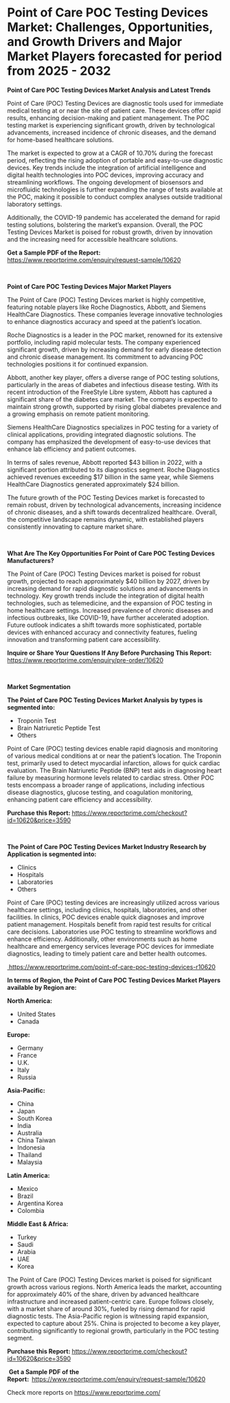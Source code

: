 <p><h1>Point of Care POC Testing Devices Market: Challenges, Opportunities, and Growth Drivers and Major Market Players forecasted for period from 2025 - 2032</h1></p><p><strong>Point of Care POC Testing Devices Market Analysis and Latest Trends</strong></p>
<p><p>Point of Care (POC) Testing Devices are diagnostic tools used for immediate medical testing at or near the site of patient care. These devices offer rapid results, enhancing decision-making and patient management. The POC testing market is experiencing significant growth, driven by technological advancements, increased incidence of chronic diseases, and the demand for home-based healthcare solutions. </p><p>The market is expected to grow at a CAGR of 10.70% during the forecast period, reflecting the rising adoption of portable and easy-to-use diagnostic devices. Key trends include the integration of artificial intelligence and digital health technologies into POC devices, improving accuracy and streamlining workflows. The ongoing development of biosensors and microfluidic technologies is further expanding the range of tests available at the POC, making it possible to conduct complex analyses outside traditional laboratory settings. </p><p>Additionally, the COVID-19 pandemic has accelerated the demand for rapid testing solutions, bolstering the market’s expansion. Overall, the POC Testing Devices Market is poised for robust growth, driven by innovation and the increasing need for accessible healthcare solutions.</p></p>
<p><strong>Get a Sample PDF of the Report:&nbsp;</strong> <a href="https://www.reportprime.com/enquiry/request-sample/10620?utm_campaign=2653&utm_medium=2&utm_source=Github&utm_content=ia&utm_term=20032025&utm_id=point-of-care-poc-testing-devices">https://www.reportprime.com/enquiry/request-sample/10620</a></p>
<p>&nbsp;</p>
<p><strong>Point of Care POC Testing Devices Major Market Players</strong></p>
<p><p>The Point of Care (POC) Testing Devices market is highly competitive, featuring notable players like Roche Diagnostics, Abbott, and Siemens HealthCare Diagnostics. These companies leverage innovative technologies to enhance diagnostics accuracy and speed at the patient’s location.</p><p>Roche Diagnostics is a leader in the POC market, renowned for its extensive portfolio, including rapid molecular tests. The company experienced significant growth, driven by increasing demand for early disease detection and chronic disease management. Its commitment to advancing POC technologies positions it for continued expansion.</p><p>Abbott, another key player, offers a diverse range of POC testing solutions, particularly in the areas of diabetes and infectious disease testing. With its recent introduction of the FreeStyle Libre system, Abbott has captured a significant share of the diabetes care market. The company is expected to maintain strong growth, supported by rising global diabetes prevalence and a growing emphasis on remote patient monitoring.</p><p>Siemens HealthCare Diagnostics specializes in POC testing for a variety of clinical applications, providing integrated diagnostic solutions. The company has emphasized the development of easy-to-use devices that enhance lab efficiency and patient outcomes.</p><p>In terms of sales revenue, Abbott reported $43 billion in 2022, with a significant portion attributed to its diagnostics segment. Roche Diagnostics achieved revenues exceeding $17 billion in the same year, while Siemens HealthCare Diagnostics generated approximately $24 billion. </p><p>The future growth of the POC Testing Devices market is forecasted to remain robust, driven by technological advancements, increasing incidence of chronic diseases, and a shift towards decentralized healthcare. Overall, the competitive landscape remains dynamic, with established players consistently innovating to capture market share.</p></p>
<p>&nbsp;</p>
<p><strong>What Are The Key Opportunities For Point of Care POC Testing Devices Manufacturers?</strong></p>
<p><p>The Point of Care (POC) Testing Devices market is poised for robust growth, projected to reach approximately $40 billion by 2027, driven by increasing demand for rapid diagnostic solutions and advancements in technology. Key growth trends include the integration of digital health technologies, such as telemedicine, and the expansion of POC testing in home healthcare settings. Increased prevalence of chronic diseases and infectious outbreaks, like COVID-19, have further accelerated adoption. Future outlook indicates a shift towards more sophisticated, portable devices with enhanced accuracy and connectivity features, fueling innovation and transforming patient care accessibility.</p></p>
<p><strong>Inquire or Share Your Questions If Any Before Purchasing This Report:</strong> <a href="https://www.reportprime.com/enquiry/pre-order/10620?utm_campaign=2653&utm_medium=2&utm_source=Github&utm_content=ia&utm_term=20032025&utm_id=point-of-care-poc-testing-devices">https://www.reportprime.com/enquiry/pre-order/10620</a></p>
<p>&nbsp;</p>
<p><strong>Market Segmentation</strong></p>
<p><strong>The Point of Care POC Testing Devices Market Analysis by types is segmented into:</strong></p>
<p><ul><li>Troponin Test</li><li>Brain Natriuretic Peptide Test</li><li>Others</li></ul></p>
<p><p>Point of Care (POC) testing devices enable rapid diagnosis and monitoring of various medical conditions at or near the patient’s location. The Troponin test, primarily used to detect myocardial infarction, allows for quick cardiac evaluation. The Brain Natriuretic Peptide (BNP) test aids in diagnosing heart failure by measuring hormone levels related to cardiac stress. Other POC tests encompass a broader range of applications, including infectious disease diagnostics, glucose testing, and coagulation monitoring, enhancing patient care efficiency and accessibility.</p></p>
<p><strong>Purchase this Report:&nbsp;</strong><a href="https://www.reportprime.com/checkout?id=10620&price=3590&utm_campaign=2653&utm_medium=2&utm_source=Github&utm_content=ia&utm_term=20032025&utm_id=point-of-care-poc-testing-devices">https://www.reportprime.com/checkout?id=10620&price=3590</a></p>
<p>&nbsp;</p>
<p><strong>The Point of Care POC Testing Devices Market Industry Research by Application is segmented into:</strong></p>
<p><ul><li>Clinics</li><li>Hospitals</li><li>Laboratories</li><li>Others</li></ul></p>
<p><p>Point of Care (POC) testing devices are increasingly utilized across various healthcare settings, including clinics, hospitals, laboratories, and other facilities. In clinics, POC devices enable quick diagnoses and improve patient management. Hospitals benefit from rapid test results for critical care decisions. Laboratories use POC testing to streamline workflows and enhance efficiency. Additionally, other environments such as home healthcare and emergency services leverage POC devices for immediate diagnostics, leading to timely patient care and better health outcomes.</p></p>
<p><a href="https://www.reportprime.com/point-of-care-poc-testing-devices-r10620?utm_campaign=2653&utm_medium=2&utm_source=Github&utm_content=ia&utm_term=20032025&utm_id=point-of-care-poc-testing-devices">&nbsp;https://www.reportprime.com/point-of-care-poc-testing-devices-r10620</a></p>
<p><strong>In terms of Region, the Point of Care POC Testing Devices Market Players available by Region are:</strong></p>
<p>
    <p> <strong> North America: </strong>
        <ul>
            <li>United States</li>
            <li>Canada</li>
        </ul>
        </p> 
    <p> <strong> Europe: </strong>
        <ul>
            <li>Germany</li>
            <li>France</li>
            <li>U.K.</li>
            <li>Italy</li>
            <li>Russia</li>
        </ul>
        </p> 
    <p> <strong> Asia-Pacific: </strong>
        <ul>
            <li>China</li>
            <li>Japan</li>
            <li>South Korea</li>
            <li>India</li>
            <li>Australia</li>
            <li>China Taiwan</li>
            <li>Indonesia</li>
            <li>Thailand</li>
            <li>Malaysia</li>
        </ul>
        </p> 
    <p> <strong> Latin America: </strong>
        <ul>
            <li>Mexico</li>
            <li>Brazil</li>
            <li>Argentina Korea</li>
            <li>Colombia</li>
        </ul>
        </p> 
    <p> <strong> Middle East & Africa: </strong>
        <ul>
            <li>Turkey</li>
            <li>Saudi</li>
            <li>Arabia</li>
            <li>UAE</li>
            <li>Korea</li>
        </ul>
    </p>
    </p>
<p><p>The Point of Care (POC) Testing Devices market is poised for significant growth across various regions. North America leads the market, accounting for approximately 40% of the share, driven by advanced healthcare infrastructure and increased patient-centric care. Europe follows closely, with a market share of around 30%, fueled by rising demand for rapid diagnostic tests. The Asia-Pacific region is witnessing rapid expansion, expected to capture about 25%. China is projected to become a key player, contributing significantly to regional growth, particularly in the POC testing segment.</p></p>
<p><strong>Purchase this Report: </strong><a href="https://www.reportprime.com/checkout?id=10620&price=3590&utm_campaign=2653&utm_medium=2&utm_source=Github&utm_content=ia&utm_term=20032025&utm_id=point-of-care-poc-testing-devices">https://www.reportprime.com/checkout?id=10620&price=3590</a></p>
<p>&nbsp;<strong>Get a Sample PDF of the Report:&nbsp;&nbsp;</strong><a href="https://www.reportprime.com/enquiry/request-sample/10620?utm_campaign=2653&utm_medium=2&utm_source=Github&utm_content=ia&utm_term=20032025&utm_id=point-of-care-poc-testing-devices">https://www.reportprime.com/enquiry/request-sample/10620</a></p>
<p><strong></strong></p>
<p>Check more reports on <a href="https://www.reportprime.com/?utm_campaign=2653&utm_medium=2&utm_source=Github&utm_content=ia&utm_term=20032025&utm_id=point-of-care-poc-testing-devices">https://www.reportprime.com/</a></p>